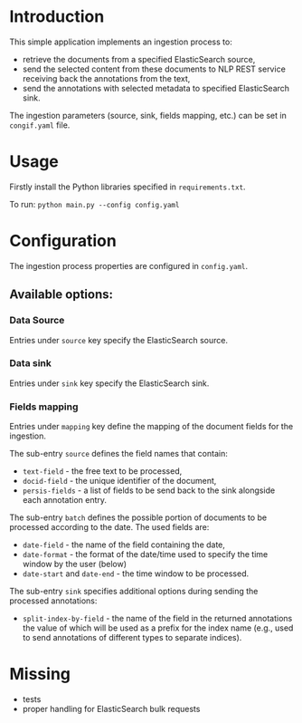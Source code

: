# Introduction

This simple application implements an ingestion process to: 
- retrieve the documents from a specified ElasticSearch source,
- send the selected content from these documents to NLP REST service receiving back the annotations from the text,
- send the annotations with selected metadata to specified ElasticSearch sink.

The ingestion parameters (source, sink, fields mapping, etc.) can be set in `congif.yaml` file.


# Usage

Firstly install the Python libraries specified in `requirements.txt`.

To run:
`python main.py --config config.yaml`


# Configuration
The ingestion process properties are configured in `config.yaml`.

## Available options:

### Data Source
Entries under `source` key specify the ElasticSearch source.

### Data sink
Entries under `sink` key specify the ElasticSearch sink.

### Fields mapping
Entries under `mapping` key define the mapping of the document fields for the ingestion.

The sub-entry `source` defines the field names that contain:
- `text-field` - the free text to be processed, 
- `docid-field` - the unique identifier of the document,
- `persis-fields` - a list of fields to be send back to the sink alongside each annotation entry.

The sub-entry `batch` defines the possible portion of documents to be processed according to the date. The used fields are:
- `date-field` - the name of the field containing the date,
- `date-format` - the format of the date/time used to specify the time window by the user (below)
- `date-start` and `date-end` - the time window to be processed.

The sub-entry `sink` specifies additional options during sending the processed annotations:
- `split-index-by-field` - the name of the field in the returned annotations the value of which will be used as a prefix for the index name (e.g., used to send annotations of different types to separate indices).


# Missing
- tests
- proper handling for ElasticSearch bulk requests
